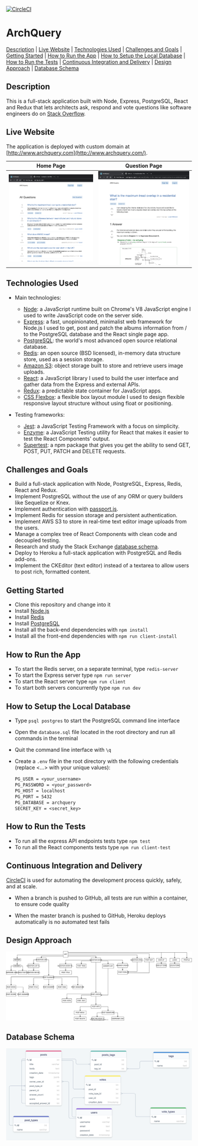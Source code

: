 [![CircleCI](https://circleci.com/gh/AndreaDiotallevi/archquery.svg?style=shield)](https://circleci.com/gh/AndreaDiotallevi/archquery)

# ArchQuery

[Description](#description) | [Live Website](#live-website) | [Technologies Used](#technologies-used) | [Challenges and Goals](#challenges-and-goals) | [Getting Started](#getting-started) | [How to Run the App](#how-to-run-the-app) | [How to Setup the Local Database](#how-to-setup-the-local-database) | [How to Run the Tests](#how-to-run-the-tests) | [Continuous Integration and Delivery](#continuous-integration-and-delivery) | [Design Approach](#design-approach) | [Database Schema](#database-schema)

## Description

This is a full-stack application built with Node, Express, PostgreSQL, React and Redux that lets architects ask, respond and vote questions like software engineers do on [Stack Overflow](https://stackoverflow.com/).

## Live Website

The application is deployed with custom domain at [http://www.archquery.com](http://www.archquery.com/).

|                  Home Page                  |                  Question Page                  |
| :-----------------------------------------: | :---------------------------------------------: |
| ![](./client/src/assets/archquery-home.png) | ![](./client/src/assets/archquery-question.png) |

## Technologies Used

- Main technologies:

  - [Node](https://nodejs.org/en/): a JavaScript runtime built on Chrome's V8 JavaScript engine I used to write JavaScript code on the server side.
  - [Express](https://expressjs.com/): a fast, unopinionated, minimalist web framework for Node.js I used to get, post and patch the albums information from / to the PostgreSQL database and the React single page app.
  - [PostgreSQL](https://www.postgresql.org/): the world's most advanced open source relational database.
  - [Redis](https://redis.io/): an open source (BSD licensed), in-memory data structure store, used as a session storage.
  - [Amazon S3](https://aws.amazon.com/s3/): object storage built to store and retrieve users image uploads.
  - [React](https://reactjs.org/): a JavaScript library I used to build the user interface and gather data from the Express and external APIs.
  - [Redux](https://redux.js.org/): a predictable state container for JavaScript apps.
  - [CSS Flexbox](https://developer.mozilla.org/en-US/docs/Web/CSS/CSS_Flexible_Box_Layout/Basic_Concepts_of_Flexbox): a flexible box layout module I used to design flexible responsive layout structure without using float or positioning.

- Testing frameworks:
  - [Jest](https://jestjs.io/): a JavaScript Testing Framework with a focus on simplicity.
  - [Enzyme](https://www.npmjs.com/package/enzyme): a JavaScript Testing utility for React that makes it easier to test the React Components' output.
  - [Supertest](https://www.npmjs.com/package/supertest): a npm package that gives you get the ability to send GET, POST, PUT, PATCH and DELETE requests.

## Challenges and Goals

- Build a full-stack application with Node, PostgreSQL, Express, Redis, React and Redux.
- Implement PostgreSQL without the use of any ORM or query builders like Sequelize or Knex.
- Implement authentication with [passport.js](http://www.passportjs.org/).
- Implement Redis for session storage and persistent authentication.
- Implement AWS S3 to store in real-time text editor image uploads from the users.
- Manage a complex tree of React Components with clean code and decoupled testing.
- Research and study the Stack Exchange [database schema](https://meta.stackexchange.com/questions/2677/database-schema-documentation-for-the-public-data-dump-and-sede).
- Deploy to Heroku a full-stack application with PostgreSQL and Redis add-ons.
- Implement the CKEditor (text editor) instead of a textarea to allow users to post rich, formatted content.

## Getting Started

- Clone this repository and change into it
- Install [Node.js](https://nodejs.org/en/download/)
- Install [Redis](https://redis.io/topics/quickstart)
- Install [PostgreSQL](https://www.postgresql.org/)
- Install all the back-end dependencies with `npm install`
- Install all the front-end dependencies with `npm run client-install`

## How to Run the App

- To start the Redis server, on a separate terminal, type `redis-server`
- To start the Express server type `npm run server`
- To start the React server type `npm run client`
- To start both servers concurrently type `npm run dev`

## How to Setup the Local Database

- Type `psql postgres` to start the PostgreSQL command line interface
- Open the `database.sql` file located in the root directory and run all commands in the terminal
- Quit the command line interface with `\q`
- Create a `.env` file in the root directory with the following credentials (replace <...> with your unique values):

  ```
  PG_USER = <your_username>
  PG_PASSWORD = <your_password>
  PG_HOST = localhost
  PG_PORT = 5432
  PG_DATABASE = archquery
  SECRET_KEY = <secret_key>
  ```

## How to Run the Tests

- To run all the express API endpoints tests type `npm test`
- To run all the React components tests type `npm run client-test`

## Continuous Integration and Delivery

[CircleCI](https://circleci.com/) is used for automating the development process quickly, safely, and at scale.

- When a branch is pushed to GitHub, all tests are run within a container, to ensure code quality

- When the master branch is pushed to GitHub, Heroku deploys automatically is no automated test fails

## Design Approach

<p align="center">
  <img src="./client/src/assets/react-components-diagram.svg" alt="react-components-diagram"></img>
</p>

## Database Schema

<p align="center">
  <a href="https://drawsql.app/andrea-diotallevi/diagrams/archquery">
    <img src="./client/src/assets/database-schema.png" alt="database-schema"></img>
  </a>
</p>
